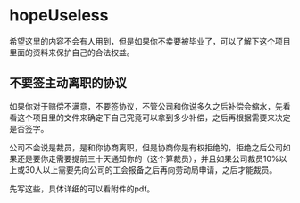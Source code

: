 # hopeUseless

希望这里的内容不会有人用到，但是如果你不幸要被毕业了，可以了解下这个项目里面的资料来保护自己的合法权益。

## 不要签主动离职的协议

如果你对于赔偿不满意，不要签协议，不管公司和你说多久之后补偿会缩水，先看看这个项目里的文件来确定下自己究竟可以拿到多少补偿，之后再根据需要来决定是否签字。

公司不会说是裁员，是和你协商离职，但是协商你是有权拒绝的，拒绝之后公司如果还是要你走需要提前三十天通知你的（这个算裁员），并且如果公司裁员10%以上或30人以上需要先向公司的工会报备之后再向劳动局申请，之后才能裁员。

先写这些，具体详细的可以看附件的pdf。
